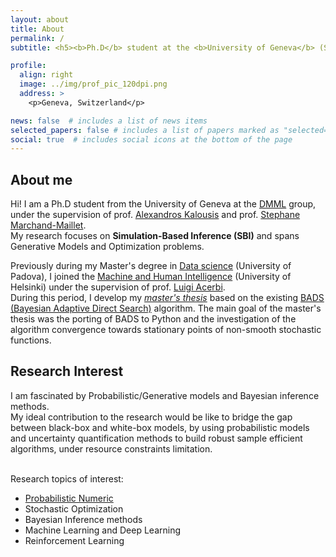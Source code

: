 ```yaml
---
layout: about
title: About
permalink: /
subtitle: <h5><b>Ph.D</b> student at the <b>University of Geneva</b> (Switzerland)</h5>.

profile:
  align: right
  image: ../img/prof_pic_120dpi.png
  address: >
    <p>Geneva, Switzerland</p>

news: false  # includes a list of news items
selected_papers: false # includes a list of papers marked as "selected={true}"
social: true  # includes social icons at the bottom of the page
---
```


**About me**
---
Hi! I am a Ph.D student from the University of Geneva at the [DMML](http://dmml.ch/) group, under the supervision of prof. [Alexandros Kalousis](http://dmml.ch/alexandros-kalousis/) and prof. [Stephane Marchand-Maillet](https://vision.unige.ch/stephanemarchandmaillet).<br>
My research focuses on **Simulation-Based Inference (SBI)** and spans Generative Models and Optimization problems.

Previously during my Master's degree in [Data science](https://datascience.math.unipd.it/) (University of Padova), I joined the [Machine and Human Intelligence](https://www2.helsinki.fi/en/researchgroups/machine-and-human-intelligence) (University of Helsinki) under the supervision of prof. [Luigi Acerbi](http://luigiacerbi.com/).<br> During this period, I develop my *[master's thesis](https://thesis.unipd.it/handle/20.500.12608/42162)* based on the existing [BADS (Bayesian Adaptive Direct Search)](https://papers.nips.cc/paper/2017/hash/df0aab058ce179e4f7ab135ed4e641a9-Abstract.html) algorithm. The main goal of the master's thesis was the porting of BADS to Python and the investigation of the algorithm convergence towards stationary points of non-smooth stochastic functions.

**Research Interest**
---

I am fascinated by Probabilistic/Generative models and Bayesian inference methods.<br>
My ideal contribution to the research would be like to bridge the gap between black-box and white-box models, by using probabilistic models and uncertainty quantification methods to build robust sample efficient algorithms, under resource constraints limitation.<br/><br/>

Research topics of interest:

  * [Probabilistic Numeric](https://www.probabilistic-numerics.org/)
  * Stochastic Optimization
  * Bayesian Inference methods
  * Machine Learning and Deep Learning
  * Reinforcement Learning